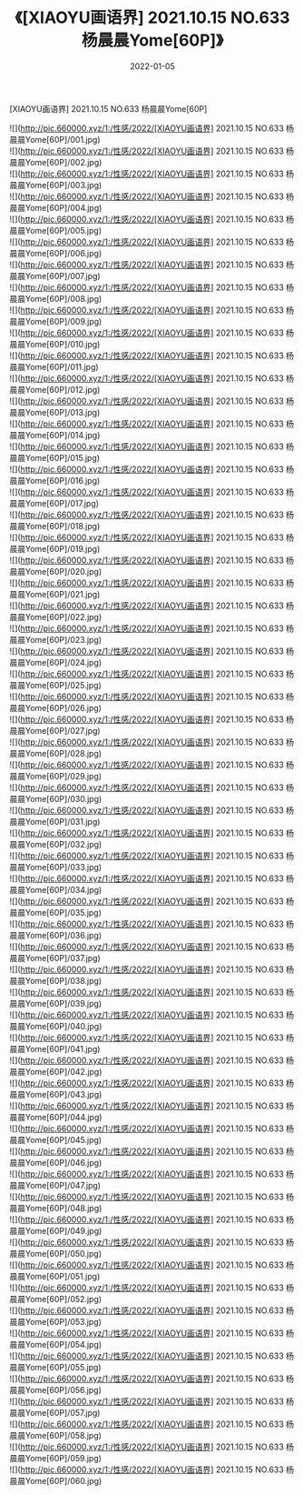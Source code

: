 ﻿---
layout: post
title:  《[XIAOYU画语界] 2021.10.15 NO.633 杨晨晨Yome[60P]》
date:   2022-01-05
img: http://pic.660000.xyz/1:/性感/2022/[XIAOYU画语界] 2021.10.15 NO.633 杨晨晨Yome[60P]/000.jpg
categories: [美女, 清纯, 唯美]
---

[XIAOYU画语界] 2021.10.15 NO.633 杨晨晨Yome[60P]

  ![](http://pic.660000.xyz/1:/性感/2022/[XIAOYU画语界] 2021.10.15 NO.633 杨晨晨Yome[60P]/001.jpg) <br> ![](http://pic.660000.xyz/1:/性感/2022/[XIAOYU画语界] 2021.10.15 NO.633 杨晨晨Yome[60P]/002.jpg) <br> ![](http://pic.660000.xyz/1:/性感/2022/[XIAOYU画语界] 2021.10.15 NO.633 杨晨晨Yome[60P]/003.jpg) <br> ![](http://pic.660000.xyz/1:/性感/2022/[XIAOYU画语界] 2021.10.15 NO.633 杨晨晨Yome[60P]/004.jpg) <br> ![](http://pic.660000.xyz/1:/性感/2022/[XIAOYU画语界] 2021.10.15 NO.633 杨晨晨Yome[60P]/005.jpg) <br> ![](http://pic.660000.xyz/1:/性感/2022/[XIAOYU画语界] 2021.10.15 NO.633 杨晨晨Yome[60P]/006.jpg) <br> ![](http://pic.660000.xyz/1:/性感/2022/[XIAOYU画语界] 2021.10.15 NO.633 杨晨晨Yome[60P]/007.jpg) <br> ![](http://pic.660000.xyz/1:/性感/2022/[XIAOYU画语界] 2021.10.15 NO.633 杨晨晨Yome[60P]/008.jpg) <br> ![](http://pic.660000.xyz/1:/性感/2022/[XIAOYU画语界] 2021.10.15 NO.633 杨晨晨Yome[60P]/009.jpg) <br> ![](http://pic.660000.xyz/1:/性感/2022/[XIAOYU画语界] 2021.10.15 NO.633 杨晨晨Yome[60P]/010.jpg) <br> ![](http://pic.660000.xyz/1:/性感/2022/[XIAOYU画语界] 2021.10.15 NO.633 杨晨晨Yome[60P]/011.jpg) <br> ![](http://pic.660000.xyz/1:/性感/2022/[XIAOYU画语界] 2021.10.15 NO.633 杨晨晨Yome[60P]/012.jpg) <br> ![](http://pic.660000.xyz/1:/性感/2022/[XIAOYU画语界] 2021.10.15 NO.633 杨晨晨Yome[60P]/013.jpg) <br> ![](http://pic.660000.xyz/1:/性感/2022/[XIAOYU画语界] 2021.10.15 NO.633 杨晨晨Yome[60P]/014.jpg) <br> ![](http://pic.660000.xyz/1:/性感/2022/[XIAOYU画语界] 2021.10.15 NO.633 杨晨晨Yome[60P]/015.jpg) <br> ![](http://pic.660000.xyz/1:/性感/2022/[XIAOYU画语界] 2021.10.15 NO.633 杨晨晨Yome[60P]/016.jpg) <br> ![](http://pic.660000.xyz/1:/性感/2022/[XIAOYU画语界] 2021.10.15 NO.633 杨晨晨Yome[60P]/017.jpg) <br> ![](http://pic.660000.xyz/1:/性感/2022/[XIAOYU画语界] 2021.10.15 NO.633 杨晨晨Yome[60P]/018.jpg) <br> ![](http://pic.660000.xyz/1:/性感/2022/[XIAOYU画语界] 2021.10.15 NO.633 杨晨晨Yome[60P]/019.jpg) <br> ![](http://pic.660000.xyz/1:/性感/2022/[XIAOYU画语界] 2021.10.15 NO.633 杨晨晨Yome[60P]/020.jpg) <br> ![](http://pic.660000.xyz/1:/性感/2022/[XIAOYU画语界] 2021.10.15 NO.633 杨晨晨Yome[60P]/021.jpg) <br> ![](http://pic.660000.xyz/1:/性感/2022/[XIAOYU画语界] 2021.10.15 NO.633 杨晨晨Yome[60P]/022.jpg) <br> ![](http://pic.660000.xyz/1:/性感/2022/[XIAOYU画语界] 2021.10.15 NO.633 杨晨晨Yome[60P]/023.jpg) <br> ![](http://pic.660000.xyz/1:/性感/2022/[XIAOYU画语界] 2021.10.15 NO.633 杨晨晨Yome[60P]/024.jpg) <br> ![](http://pic.660000.xyz/1:/性感/2022/[XIAOYU画语界] 2021.10.15 NO.633 杨晨晨Yome[60P]/025.jpg) <br> ![](http://pic.660000.xyz/1:/性感/2022/[XIAOYU画语界] 2021.10.15 NO.633 杨晨晨Yome[60P]/026.jpg) <br> ![](http://pic.660000.xyz/1:/性感/2022/[XIAOYU画语界] 2021.10.15 NO.633 杨晨晨Yome[60P]/027.jpg) <br> ![](http://pic.660000.xyz/1:/性感/2022/[XIAOYU画语界] 2021.10.15 NO.633 杨晨晨Yome[60P]/028.jpg) <br> ![](http://pic.660000.xyz/1:/性感/2022/[XIAOYU画语界] 2021.10.15 NO.633 杨晨晨Yome[60P]/029.jpg) <br> ![](http://pic.660000.xyz/1:/性感/2022/[XIAOYU画语界] 2021.10.15 NO.633 杨晨晨Yome[60P]/030.jpg) <br> ![](http://pic.660000.xyz/1:/性感/2022/[XIAOYU画语界] 2021.10.15 NO.633 杨晨晨Yome[60P]/031.jpg) <br> ![](http://pic.660000.xyz/1:/性感/2022/[XIAOYU画语界] 2021.10.15 NO.633 杨晨晨Yome[60P]/032.jpg) <br> ![](http://pic.660000.xyz/1:/性感/2022/[XIAOYU画语界] 2021.10.15 NO.633 杨晨晨Yome[60P]/033.jpg) <br> ![](http://pic.660000.xyz/1:/性感/2022/[XIAOYU画语界] 2021.10.15 NO.633 杨晨晨Yome[60P]/034.jpg) <br> ![](http://pic.660000.xyz/1:/性感/2022/[XIAOYU画语界] 2021.10.15 NO.633 杨晨晨Yome[60P]/035.jpg) <br> ![](http://pic.660000.xyz/1:/性感/2022/[XIAOYU画语界] 2021.10.15 NO.633 杨晨晨Yome[60P]/036.jpg) <br> ![](http://pic.660000.xyz/1:/性感/2022/[XIAOYU画语界] 2021.10.15 NO.633 杨晨晨Yome[60P]/037.jpg) <br> ![](http://pic.660000.xyz/1:/性感/2022/[XIAOYU画语界] 2021.10.15 NO.633 杨晨晨Yome[60P]/038.jpg) <br> ![](http://pic.660000.xyz/1:/性感/2022/[XIAOYU画语界] 2021.10.15 NO.633 杨晨晨Yome[60P]/039.jpg) <br> ![](http://pic.660000.xyz/1:/性感/2022/[XIAOYU画语界] 2021.10.15 NO.633 杨晨晨Yome[60P]/040.jpg) <br> ![](http://pic.660000.xyz/1:/性感/2022/[XIAOYU画语界] 2021.10.15 NO.633 杨晨晨Yome[60P]/041.jpg) <br> ![](http://pic.660000.xyz/1:/性感/2022/[XIAOYU画语界] 2021.10.15 NO.633 杨晨晨Yome[60P]/042.jpg) <br> ![](http://pic.660000.xyz/1:/性感/2022/[XIAOYU画语界] 2021.10.15 NO.633 杨晨晨Yome[60P]/043.jpg) <br> ![](http://pic.660000.xyz/1:/性感/2022/[XIAOYU画语界] 2021.10.15 NO.633 杨晨晨Yome[60P]/044.jpg) <br> ![](http://pic.660000.xyz/1:/性感/2022/[XIAOYU画语界] 2021.10.15 NO.633 杨晨晨Yome[60P]/045.jpg) <br> ![](http://pic.660000.xyz/1:/性感/2022/[XIAOYU画语界] 2021.10.15 NO.633 杨晨晨Yome[60P]/046.jpg) <br> ![](http://pic.660000.xyz/1:/性感/2022/[XIAOYU画语界] 2021.10.15 NO.633 杨晨晨Yome[60P]/047.jpg) <br> ![](http://pic.660000.xyz/1:/性感/2022/[XIAOYU画语界] 2021.10.15 NO.633 杨晨晨Yome[60P]/048.jpg) <br> ![](http://pic.660000.xyz/1:/性感/2022/[XIAOYU画语界] 2021.10.15 NO.633 杨晨晨Yome[60P]/049.jpg) <br> ![](http://pic.660000.xyz/1:/性感/2022/[XIAOYU画语界] 2021.10.15 NO.633 杨晨晨Yome[60P]/050.jpg) <br> ![](http://pic.660000.xyz/1:/性感/2022/[XIAOYU画语界] 2021.10.15 NO.633 杨晨晨Yome[60P]/051.jpg) <br> ![](http://pic.660000.xyz/1:/性感/2022/[XIAOYU画语界] 2021.10.15 NO.633 杨晨晨Yome[60P]/052.jpg) <br> ![](http://pic.660000.xyz/1:/性感/2022/[XIAOYU画语界] 2021.10.15 NO.633 杨晨晨Yome[60P]/053.jpg) <br> ![](http://pic.660000.xyz/1:/性感/2022/[XIAOYU画语界] 2021.10.15 NO.633 杨晨晨Yome[60P]/054.jpg) <br> ![](http://pic.660000.xyz/1:/性感/2022/[XIAOYU画语界] 2021.10.15 NO.633 杨晨晨Yome[60P]/055.jpg) <br> ![](http://pic.660000.xyz/1:/性感/2022/[XIAOYU画语界] 2021.10.15 NO.633 杨晨晨Yome[60P]/056.jpg) <br> ![](http://pic.660000.xyz/1:/性感/2022/[XIAOYU画语界] 2021.10.15 NO.633 杨晨晨Yome[60P]/057.jpg) <br> ![](http://pic.660000.xyz/1:/性感/2022/[XIAOYU画语界] 2021.10.15 NO.633 杨晨晨Yome[60P]/058.jpg) <br> ![](http://pic.660000.xyz/1:/性感/2022/[XIAOYU画语界] 2021.10.15 NO.633 杨晨晨Yome[60P]/059.jpg) <br> ![](http://pic.660000.xyz/1:/性感/2022/[XIAOYU画语界] 2021.10.15 NO.633 杨晨晨Yome[60P]/060.jpg) <br>
